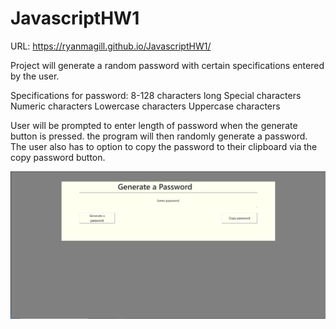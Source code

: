 # JavascriptHW1

URL: https://ryanmagill.github.io/JavascriptHW1/

Project will generate a random password with certain specifications entered by the user.

Specifications for password:
8-128 characters long
Special characters
Numeric characters
Lowercase characters
Uppercase characters

User will be prompted to enter length of password when the generate button is pressed. the program will then randomly generate a password.
The user also has to option to copy the password to their clipboard via the copy password button.

![Screenshot](JavascriptHW1.PNG)
